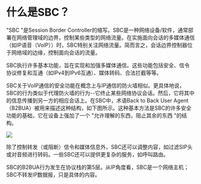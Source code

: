 # 什么是SBC？
"SBC "是Session Border Controller的缩写。SBC是一种网络设备/软件，通常部署在网络管理域的边界，控制某些类型的网络流量。在实施面向会话的多媒体通信（如IP语音（VoIP））时，SBC特别关注网络流量。简而言之，会话边界控制器位于网络域的边缘，控制面向会话的流量。

SBC执行许多基本功能，旨在实现和加强多媒体通信。这些功能包括安全、信令协议修复和互通（如IPv4到IPv6互通）、媒体转码、合法拦截等等。

SBC关于VoIP通信的安全功能在概念上与IP通信的防火墙相似。更具体地说，SBC的行为类似于代理防火墙的行为--它终止某些网络协议会话。然后，它将其中的信息传播到另一方的相应会话上。在SBC中，术语Back to Back User Agent（B2BUA）被用来描述这种结构，如下图所示。这种基本方法是SBC的许多安全功能的基础，它在设备上强加了一个 "允许理解的东西，阻止其余的东西 "的结构。

![](https://4230641821-files.gitbook.io/~/files/v0/b/gitbook-x-prod.appspot.com/o/spaces%2F-MfkamWLaD5pcQwlKWwC%2Fuploads%2FXL3AZTHvyVwFKw9DNQ1J%2Fsbc_arch.png?alt=media&token=ccaed717-5639-4026-afef-b84df4fe8a37)

除了控制转发（或阻断）信令和媒体信息外，SBC还可以调整内容，如过滤SIP头或对音频进行转码。一些SBC还可以提供更复杂的服务，如呼叫路由。

SBC的B2BUA行为发生在协议栈的第5层。从IP角度看，SBC是一个网络主机；SBC不转发IP数据报，只是具体的内容。
